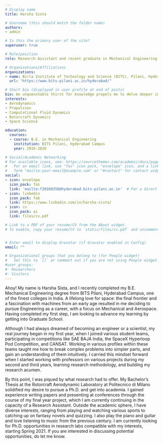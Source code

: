 ```yaml
---
# Display name
title: Harsha Sista

# Username (this should match the folder name)
authors:
- admin

# Is this the primary user of the site?
superuser: true

# Role/position
role: Research Assistant and recent graduate in Mechanical Engineering

# Organizations/Affiliations
organizations:
- name: Birla Institute of Technology and Science (BITS), Pilani, Hyderabad Campus
  url: "https://www.bits-pilani.ac.in/hyderabad/"

# Short bio (displayed in user profile at end of posts)
bio: An unquenchable thirst for knowledge propels me to delve deeper into my research interests, which include Aerodynamics, Propulsion and anything that lies outside the realm of our world.
interests:
- Aerodynamics
- Propulsion
- Computational Fluid Dynamics
- Rotorcraft Dynamics
- Space Science

education:
  courses:
  - course: B.E. in Mechanical Engineering
    institution: BITS Pilani, Hyderabad Campus
    year: 2016-2020

# Social/Academic Networking
# For available icons, see: https://sourcethemes.com/academic/docs/page-builder/#icons
#   For an email link, use "fas" icon pack, "envelope" icon, and a link in the
#   form "mailto:your-email@example.com" or "#contact" for contact widget.
social:
- icon: envelope
  icon_pack: fas
  link: 'mailto:f20160358@hyderabad.bits-pilani.ac.in'  # For a direct email link, use "mailto:test@example.org".
- icon: linkedin
  icon_pack: fab
  link: https://www.linkedin.com/in/harsha-sista/
- icon: cv
  icon_pack: ai
  link: files/cv.pdf

# Link to a PDF of your resume/CV from the About widget.
# To enable, copy your resume/CV to `static/files/cv.pdf` and uncomment the lines below.


# Enter email to display Gravatar (if Gravatar enabled in Config)
email: ""

# Organizational groups that you belong to (for People widget)
#   Set this to `[]` or comment out if you are not using People widget.
#user_groups:
#- Researchers
#- Visitors
---
```


Ahoy! My name is Harsha Sista, and I recently completed my B.E. Mechanical Engineering degree from BITS Pilani, Hyderabad Campus, one of the finest colleges in India. A lifelong love for space: the final frontier and a fascination with machines from an early age resulted in me deciding to pursue Engineering as a career, with a focus on Mechanical and Aerospace. Having completed my first step, I am looking to advance my learning by getting into Graduate School.

Although I had always dreamed of becoming an engineer or a scientist, my real journey began in my first year, when I joined various student teams, participating in competitions like SAE BAJA India, the SpaceX Hyperloop Pod Competition, and CANSAT. Working in various profiles within these teams taught me how to break complex problems into simpler parts, and gain an understanding of them intuitively. I carried this mindset forward when I started working with professors on various projects during my second and third years, learning research methodology, and building my research acumen.

By this point, I was piqued by what research had to offer. My Bachelor’s Thesis at the Rotorcraft Aerodynamic Laboratory at Politecnico di Milano solidified my desire to pursue a Ph.D. and get into academia. I gained experience writing papers and presenting at conferences through the course of my final year project, which I am currently continuing in the capacity of a Research Assistant.
Outside the academic sphere, I have diverse interests, ranging from playing and watching various sports to catching up on fantasy novels and quizzing. I also play the piano and guitar and love listening to music from the previous century.
I am currently looking for Ph.D. opportunities in research labs compatible with my interests, starting Spring 2021. If you are interested in discussing potential opportunities, do let me know.
